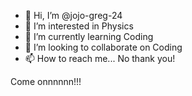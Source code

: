- 👋 Hi, I’m @jojo-greg-24
- 👀 I’m interested in Physics
- 🌱 I’m currently learning Coding
- 💞️ I’m looking to collaborate on Coding
- 📫 How to reach me... No thank you!

Come onnnnnn!!!
